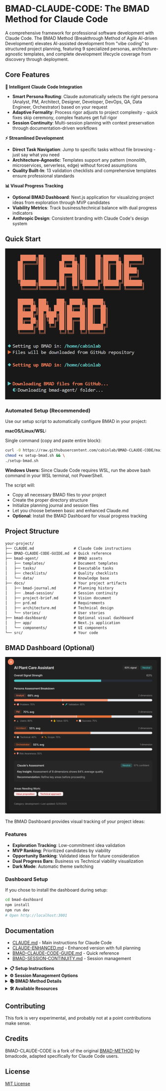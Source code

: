 # BMAD-CLAUDE-CODE: The BMAD Method for Claude Code

A comprehensive framework for professional software development with Claude Code. The BMAD Method (Breakthrough Method of Agile AI-driven Development) elevates AI-assisted development from "vibe coding" to structured project planning, featuring 9 specialized personas, architecture-agnostic templates, and complete development lifecycle coverage from discovery through deployment.

## Core Features

**🎯 Intelligent Claude Code Integration**
- **Smart Persona Routing**: Claude automatically selects the right persona (Analyst, PM, Architect, Designer, Developer, DevOps, QA, Data Engineer, Orchestrator) based on your request
- **Adaptive Formality**: Process rigor adjusts to project complexity - quick fixes skip ceremony, complex features get full rigor
- **Session Continuity**: Multi-session planning with context preservation through documentation-driven workflows

**⚡ Streamlined Development**
- **Direct Task Navigation**: Jump to specific tasks without file browsing - just say what you need
- **Architecture-Agnostic**: Templates support any pattern (monolith, microservices, serverless, edge) without forced assumptions
- **Quality Built-In**: 13 validation checklists and comprehensive templates ensure professional standards

**📊 Visual Progress Tracking**
- **Optional BMAD Dashboard**: Next.js application for visualizing project ideas from exploration through MVP candidates
- **Viability Metrics**: Track business/technical balance with dual progress indicators
- **Anthropic Design**: Consistent branding with Claude Code's design system

## Quick Start

![Setup Script](media/setup-script.png)

### Automated Setup (Recommended)

Use our setup script to automatically configure BMAD in your project:

**macOS/Linux/WSL:**

Single command (copy and paste entire block):
```bash
curl -O https://raw.githubusercontent.com/cabinlab/BMAD-CLAUDE-CODE/main/setup-bmad.sh && \
chmod +x setup-bmad.sh && \
./setup-bmad.sh
```

**Windows Users:** Since Claude Code requires WSL, run the above bash command in your WSL terminal, not PowerShell.

The script will:
- Copy all necessary BMAD files to your project
- Create the proper directory structure
- Initialize planning journal and session files
- Let you choose between basic and enhanced Claude.md
- **Optional**: Install the BMAD Dashboard for visual progress tracking


## Project Structure

```
your-project/
├── CLAUDE.md                  # Claude Code instructions
├── BMAD-CLAUDE-CODE-GUIDE.md  # Quick reference
├── bmad-agent/                # BMAD assets
│   ├── templates/             # Document templates
│   ├── tasks/                 # Executable tasks
│   ├── checklists/            # Quality checklists
│   └── data/                  # Knowledge base
├── docs/                      # Your project artifacts
│   ├── bmad-journal.md        # Planning history
│   ├── .bmad-session/         # Session continuity
│   ├── project-brief.md       # Vision document
│   ├── prd.md                 # Requirements
│   ├── architecture.md        # Technical design
│   └── stories/               # User stories
├── bmad-dashboard/            # Optional visual dashboard
│   ├── app/                   # Next.js application
│   └── components/            # UI components
└── src/                       # Your code
```

## BMAD Dashboard (Optional)

![BMAD Dashboard](media/claude-bmad-dashboard.png)

The BMAD Dashboard provides visual tracking of your project ideas:

### Features
- **Exploration Tracking**: Low-commitment idea validation
- **MVP Ranking**: Prioritized candidates by viability
- **Opportunity Banking**: Validated ideas for future consideration
- **Dual Progress Bars**: Business vs Technical viability visualization
- **Dark Mode**: Automatic theme switching

### Dashboard Setup
If you chose to install the dashboard during setup:
```bash
cd bmad-dashboard
npm install
npm run dev
# Open http://localhost:3001
```



## Documentation

- [CLAUDE.md](CLAUDE.md) - Main instructions for Claude Code
- [CLAUDE-ENHANCED.md](CLAUDE-ENHANCED.md) - Enhanced version with full planning
- [BMAD-CLAUDE-CODE-GUIDE.md](BMAD-CLAUDE-CODE-GUIDE.md) - Quick reference
- [BMAD-SESSION-CONTINUITY.md](BMAD-SESSION-CONTINUITY.md) - Session management

<details>
<summary><strong>📋 Setup Instructions</strong></summary>

### Manual Setup

1. Clone this repository or download the files
2. Copy these to your project root:
   - `bmad-agent/` folder (personas, templates, tasks, checklists, data)
   - `CLAUDE.md` or `CLAUDE-ENHANCED.md` (rename to CLAUDE.md)
   - `BMAD-CLAUDE-CODE-GUIDE.md` (optional quick reference)
3. Create a `docs/` folder in your project for BMAD artifacts
4. Start using BMAD with Claude Code!

### Using BMAD with Claude Code

**Starting a New Project:**
```
User: "Let's plan a new app using BMAD"
Claude Code: I'll help you start a new BMAD project. Let me set up the planning structure...
```

**Continuing Work:**
```
User: "Continue BMAD planning"
Claude Code: I see we were working on the PRD as the Product Manager...
```

**Key Commands:**
- **"Act as the BMAD [Persona]"** - Claude adopts specific persona mindset
- **"Create a [document]"** - Uses appropriate BMAD template
- **"Run [checklist]"** - Executes quality validation
- **"Show planning status"** - Reviews progress and next steps

**Usage Examples:**
- **Direct Requests**: "Build authentication" → [Developer] starts implementation
- **Create Documents**: "Create user stories" → [PM] drafts stories  
- **Design Systems**: "Design the database" → [Data Engineer] creates schema
- **Quality Gates**: "Run architecture checklist" → Validates design decisions

</details>

<details>
<summary><strong>⚙️ Session Management Options</strong></summary>

### Basic Setup (CLAUDE.md)
Use for simple, single-session projects:
- Copy `CLAUDE.md` as-is to your project root
- No session tracking needed  
- Best for small features or quick prototypes
- All planning happens in one session

### Enhanced Setup (CLAUDE-ENHANCED.md)  
For complex, multi-session planning:
- Copy `CLAUDE-ENHANCED.md` to your project root and rename to `CLAUDE.md`
- Includes efficiency enhancements, session continuity, and planning journal support
- Best for full application development with extended planning phases

</details>

<details>
<summary><strong>📚 BMAD Method Details</strong></summary>

### The BMAD Method Philosophy

The BMAD Method is a revolutionary approach that elevates "vibe coding" to advanced project planning, ensuring AI-driven development starts with clear vision and completes with explicit guidance. It provides a structured yet flexible framework to plan, execute, and manage software projects.

#### Key Benefits

- **Structured Planning**: Move from idea to implementation with clear phases
- **Quality Built-In**: Checklists and templates ensure nothing is missed
- **Context Preservation**: Never lose planning decisions across sessions
- **Role-Based Thinking**: Claude Code adopts appropriate mindsets for each phase
- **Document-Driven**: All artifacts are markdown files, easy to review and version

### BMAD Workflow Phases

#### 1. Discovery & Analysis
**Analyst** persona investigates and challenges assumptions:
- Deep research into problem space and constraints
- Competitive analysis and market validation
- Edge case identification and risk assessment

#### 2. Product Definition
**Product Manager** persona transforms research into requirements:
- Creates comprehensive PRD with prioritized features
- Defines user stories with clear acceptance criteria
- Establishes success metrics and MVP scope

#### 3. Technical & UX Design
**Architect** and **Designer** personas create system design:
- Architecture patterns for scalability and maintainability
- API specifications and security modeling
- User experience flows and interface design

#### 4. Implementation & Quality
**Developer** persona builds the solution:
- Clean code implementation following best practices
- Debugging and refactoring for maintainability
- Technical documentation and code reviews

**QA Engineer** persona ensures quality:
- Test strategy design and test automation
- Performance and security testing
- Independent quality validation

#### 5. Data Management
**Data Engineer** persona architects information flow:
- Database schema design and optimization
- Data migration and ETL pipeline creation
- Privacy compliance and data governance

#### 6. Infrastructure & Operations
**DevOps Engineer** persona enables deployment:
- CI/CD pipeline setup and automation
- Infrastructure design and monitoring
- Security hardening and cost optimization

#### 7. Process & Continuity
**Orchestrator** persona maintains project discipline:
- Quality gates and validation checkpoints
- Change management and course correction
- Session continuity and knowledge preservation

</details>

<details>
<summary><strong>🛠️ Available Resources</strong></summary>

### Templates (`bmad-agent/templates/`) - 10 Total
**Core Templates:**
- `project-brief-tmpl.md` - Vision and problem definition
- `prd-tmpl.md` - Product requirements with pattern guidance
- `architecture-tmpl.md` - System design with architecture patterns
- `story-tmpl.md` - User stories with comprehensive DoD

**Specialized Templates:**
- `front-end-architecture-tmpl.md` - Frontend technical design
- `front-end-spec-tmpl.md` - UI/UX specifications
- `test-strategy-tmpl.md` - Comprehensive testing approach
- `session-state-tmpl.md` - Session continuity tracking
- `planning-journal-tmpl.md` - Decision history across sessions
- `doc-sharding-tmpl.md` - Documentation organization

### Tasks (`bmad-agent/tasks/`) - 19 Total
**Core Tasks:**
- `create-prd.md` - Requirements definition
- `create-architecture.md` - System design
- `create-next-story.md` - User story creation
- `create-deep-research.md` - Investigation and analysis

**Design & Architecture Tasks:**
- `create-api-specification.md` - API design and contracts
- `create-frontend-architecture.md` - Frontend system design
- `create-ui-specification.md` - UI/UX design specifications
- `create-database-design.md` - Database schema design
- `security-threat-model.md` - Security analysis

**Implementation Tasks:**
- `implement-story.md` - Guided code implementation
- `create-test-strategy.md` - Comprehensive testing approach
- `generate-tests.md` - Comprehensive test creation
- `debug-issue.md` - Systematic debugging
- `create-deployment-pipeline.md` - CI/CD setup
- `create-data-migration-strategy.md` - Data migration planning

**Process Tasks:**
- `coordinate-multi-persona-feature.md` - Multi-persona coordination
- `correct-course.md` - Change management
- `core-dump.md` - Session memory capture
- `checklist-run-task.md` - Quality gate execution

### Checklists (`bmad-agent/checklists/`) - 13 Total
**Product & Requirements:**
- `pm-checklist.md` - PRD quality validation
- `po-master-checklist.md` - Backlog readiness
- `story-draft-checklist.md` - Story quality validation
- `story-dod-checklist.md` - Definition of Done

**Architecture & Design:**
- `architect-checklist.md` - System architecture review
- `frontend-architecture-checklist.md` - Frontend design validation
- `api-design-checklist.md` - API specification quality
- `security-threat-model-checklist.md` - Security analysis validation

**Implementation & Quality:**
- `implementation-quality-checklist.md` - Code quality standards
- `test-suite-quality-checklist.md` - Test coverage validation
- `deployment-pipeline-checklist.md` - CI/CD quality validation
- `debug-process-checklist.md` - Issue resolution validation
- `change-checklist.md` - Change management validation

### Getting Started Examples

**Example 1: Starting Fresh**
```
User: "I want to build a task management app using BMAD"
Claude Code: I'll help you start a new BMAD project for your task management app. 
Let me set up the planning structure and begin with discovery...
```

**Example 2: Continuing Work**
```
User: "Continue BMAD planning"
Claude Code: I see we were working on Epic 2 of your PRD. Last session we completed 
the user authentication stories. Shall we continue with the task management stories?
```

**Example 3: Running Checklists**
```
User: "Run the architecture checklist"
Claude Code: I'll run through the architecture checklist for your current design.
Let's validate each aspect...
```

</details>

## Contributing

This fork is very experimental, and probably not at a point contributions make sense.


## Credits

BMAD-CLAUDE-CODE is a fork of the original [BMAD-METHOD](https://github.com/bmadcode/BMAD-METHOD) by bmadcode, adapted specifically for Claude Code users.

## License

[MIT License](./docs/LICENSE)
